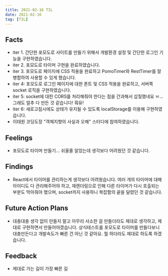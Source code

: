 ```yaml
---
title: 2021-02-16 TIL
date: 2021-02-16
tag: [TIL]
---
```


## Facts

- iter 1. 간단한 포모도로 사이트를 만들기 위해서 개발환경 설정 및 간단한 로그인 기능을 구현하였습니다.
- iter 2. 포모도로 타이머 구현을 완료하였습니다.
- iter 3. 포모도로 페이지에 CSS 적용을 완료하고 PomoTimer와 RestTimer를 잘 병합하여 사용할 수 있게 했습니다.
- iter 4: 포모도로 로그인 페이지에 대한 폰트 및 CSS 적용을 완료하고, 서버쪽 socket 로직을 구현하였습니다.
- iter 5: socket에 대한 CORS를 처리해줘야 한다는 점을 간과해서 삽질했네요 ㅠ... 그래도 얼추 다 만든 것 같습니다! 훠유!
- iter 6: 새로고침시에도 상태가 유지될 수 있도록 localStorage를 이용해 구현하였습니다.
- 이태원 코딩도장 "객체지향의 사실과 오해" 스터디에 참여하였습니다.

## Feelings

- 포모도로 타이머 만들기... 쉬울줄 알았는데 생각보다 어려웠던 것 같습니다.

## Findings

- React에서 타이머를 관리하는게 생각보다 어려웠습니다. 여러 개의 타이머에 대해 아이디도 다 관리해주어야 하고, 재렌더링으로 인해 다른 타이머가 다시 호출되는 부분도 막아줘야 했으며, socket까지 사용하니 복잡함의 끝을 달렸던 것 같습니다.

## Future Action Plans

- 대충대충 생각 없이 만들지 말고 아무리 사소한 걸 만들더라도 제대로 생각하고, 제대로 구현하면서 만들어야겠습니다. 상식테스트를 포모도로 타이머를 만들다보니 대충만든다고 개발속도가 빠른 건 아닌 것 같아요. 뭘 하더라도 제대로 하도록 하겠습니다.

## Feedback

- 제대로 가는 길이 가장 빠른 길
